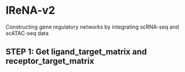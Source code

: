 # IReNA-v2
 Constructing gene regulatory networks by integrating scRNA-seq and scATAC-seq data


## STEP 1: Get ligand_target_matrix and receptor_target_matrix
